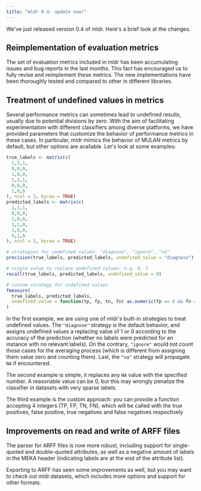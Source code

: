 ```yaml
---
title: "mldr 0.4: update now!"
---
```


We've just released version 0.4 of mldr. Here's a brief look at the changes.

## Reimplementation of evaluation metrics

The set of evaluation metrics included in mldr has been accumulating issues and bug reports in the last months. This fact has encouraged us to fully revise and reimplement these metrics. The new implementations have been thoroughly tested and compared to other in different libraries.

## Treatment of undefined values in metrics

Several performance metrics can sometimes lead to undefined results, usually due to potential divisions by zero. With the aim of facilitating experimentation with different classifiers among diverse platforms, we have provided parameters that customize the behavior of performance metrics in these cases. In particular, mldr mimics the behavior of MULAN metrics by default, but other options are available. Let's look at some examples:

~~~R
true_labels <- matrix(c(
  1,1,1,
  0,0,0,
  1,0,0,
  1,1,1,
  0,0,0,
  1,0,0
), ncol = 3, byrow = TRUE)
predicted_labels <- matrix(c(
  1,1,1,
  0,0,0,
  1,0,0,
  1,1,0,
  1,0,0,
  0,1,0
), ncol = 3, byrow = TRUE)

# strategies for undefined values: "diagnose", "ignore", "na"
precision(true_labels, predicted_labels, undefined_value = "diagnose")

# single value to replace undefined values: e.g. 0, 1
recall(true_labels, predicted_labels, undefined_value = 0)

# custom strategy for undefined values
fmeasure(
  true_labels, predicted_labels,
  undefined_value = function(tp, fp, tn, fn) as.numeric(fp == 0 && fn == 0)
)
~~~

In the first example, we are using one of mldr's built-in strategies to treat undefined values. The `"diagnose"` strategy is the default behavior, and assigns undefined values a replacing value of 1 or 0 according to the accuracy of the prediction (whether no labels were predicted for an instance with no relevant labels). On the contrary, `"ignore"` would not count those cases for the averaging process (which is different from assigning them value zero and counting them). Last, the `"na"` strategy will propagate `NA` if encountered.

The second example is simple, it replaces any `NA` value with the specified number. A reasonable value can be 0, but this may wrongly penalize the classifier in datasets with very sparse labels.

The third example is the custom approach: you can provide a function accepting 4 integers (TP, FP, TN, FN), which will be called with the true positives, false positive, true negatives and false negatives respectively

## Improvements on read and write of ARFF files

The parser for ARFF files is now more robust, including support for single-quoted and double-quoted attributes, as well as a negative amount of labels in the MEKA header (indicating labels are at the end of the attribute list).

Exporting to ARFF has seen some improvements as well, but you may want to check out mldr.datasets, which includes more options and support for other formats.
<!--stackedit_data:
eyJoaXN0b3J5IjpbLTE1NDU3ODgxM119
-->